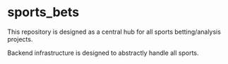 # sports_bets
This repository is designed as a central hub for all sports betting/analysis projects. 

Backend infrastructure is designed to abstractly handle all sports.
